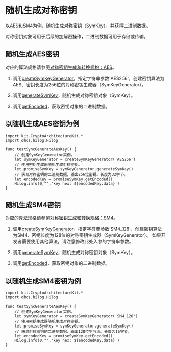 # 随机生成对称密钥

以AES和SM4为例，随机生成对称密钥（SymKey），并获得二进制数据。

对称密钥对象可用于后续的加解密操作，二进制数据可用于存储或传输。

## 随机生成AES密钥

对应的算法规格请参见[对称密钥生成和转换规格：AES](./cj-crypto-sym-key-generation-conversion-spec.md#aes)。

1. 调用[createSymKeyGenerator](../../../../API_Reference/source_zh_cn/apis/CryptoArchitectureKit/cj-apis-crypto.md#func-createsymkeygeneratorstring)，指定字符串参数'AES256'，创建密钥算法为AES、密钥长度为256位的对称密钥生成器（SymKeyGenerator）。

2. 调用[generateSymKey](../../../../API_Reference/source_zh_cn/apis/CryptoArchitectureKit/cj-apis-crypto.md#func-generatesymkey)，随机生成对称密钥对象（SymKey）。

3. 调用[getEncoded](../../../../API_Reference/source_zh_cn/apis/CryptoArchitectureKit/cj-apis-crypto.md#func-getencoded)，获取密钥对象的二进制数据。

## 以随机生成AES密钥为例

<!-- compile -->

```cangjie
import kit.CryptoArchitectureKit.*
import ohos.hilog.Hilog

func testSyncGenerateAesKey() {
    // 创建SymKeyGenerator实例。
    let symKeyGenerator = createSymKeyGenerator('AES256')
    // 使用密钥生成器随机生成对称密钥。
    let promiseSymKey = symKeyGenerator.generateSymKey()
    // 获取对称密钥的二进制数据，输出256位密钥。长度为32字节。
    let encodedKey = promiseSymKey.getEncoded()
    Hilog.info(0,"",'key hex: ${encodedKey.data}')
}
 ```

## 随机生成SM4密钥

对应的算法规格请参见[对称密钥生成和转换规格：SM4](./cj-crypto-sym-key-generation-conversion-spec.md#sm4)。

1. 调用[createSymKeyGenerator](../../../../API_Reference/source_zh_cn/apis/CryptoArchitectureKit/cj-apis-crypto.md#func-createsymkeygeneratorstring)，指定字符串参数'SM4_128'，创建密钥算法为SM4、密钥长度为128位的对称密钥生成器（SymKeyGenerator）。
   如果开发者需要使用其他算法，请注意修改此处入参的字符串参数。

2. 调用[generateSymKey](../../../../API_Reference/source_zh_cn/apis/CryptoArchitectureKit/cj-apis-crypto.md#func-generatesymkey)，随机生成对称密钥对象（SymKey）。

3. 调用[getEncoded](../../../../API_Reference/source_zh_cn/apis/CryptoArchitectureKit/cj-apis-crypto.md#func-getencoded)，获取密钥对象的二进制数据。

## 以随机生成SM4密钥为例

<!-- compile -->

```cangjie
import kit.CryptoArchitectureKit.*
import ohos.hilog.Hilog

func testSyncGenerateAesKey() {
    // 创建SymKeyGenerator实例。
    let symKeyGenerator = createSymKeyGenerator('SM4_128')
    // 使用密钥生成器随机生成对称密钥。
    let promiseSymKey = symKeyGenerator.generateSymKey()
    // 获取对称密钥的二进制数据，输出128位字节流。长度为16字节。
    let encodedKey = promiseSymKey.getEncoded()
    Hilog.info(0,"",'key hex: ${encodedKey.data}')
}
```

